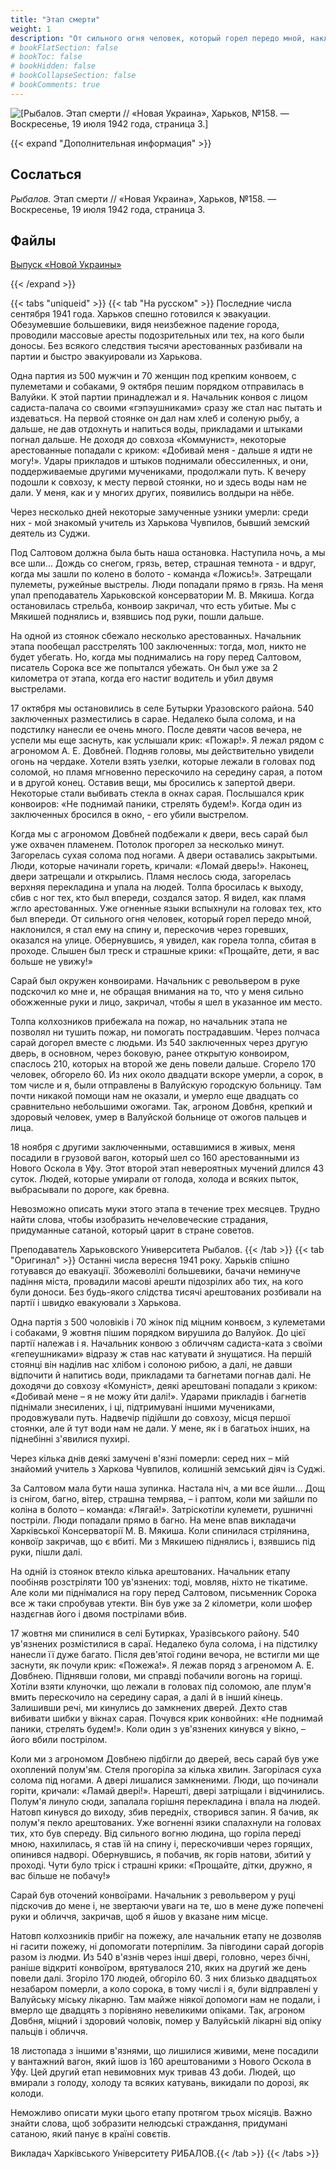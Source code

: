 ```yaml
---
title: "Этап смерти"
weight: 1
description: "От сильного огня человек, который горел передо мной, наклонился, я стал ему на спину и, перескочив через горевших, оказался на улице. Обернувшись, я увидел, как горела толпа, сбитая в проходе. Слышен был треск и страшные крики: «Прощайте, дети, я вас больше не увижу!» Сарай был окружен конвоирами. Начальник с револьвером в руке подскочил ко мне и, не обращая внимания на то, что у меня сильно обожженные руки и лицо, закричал, чтобы я шел в указанное им место."
# bookFlatSection: false
# bookToc: false
# bookHidden: false
# bookCollapseSection: false
# bookComments: true
---
```


![[*Рыбалов.* Этап смерти // «Новая Украина», Харьков, №158. — Воскресенье, 19 июля 1942 года, страница 3.]](/static/img/butyrki/etap.jpg)

{{< expand "Дополнительная информация" >}}
## Сослаться

*Рыбалов.* Этап смерти // «Новая Украина», Харьков, №158. — Воскресенье, 19 июля 1942 года, страница 3.

## Файлы
[Выпуск «Новой Украины»](https://www.dropbox.com/sh/tg79m67hm8jpw3c/AABclt9WvnWBV4YfBzJMJO29a?dl=0)

{{< /expand >}}

{{< tabs "uniqueid" >}}
{{< tab "На русском" >}} Последние числа сентября 1941 года. Харьков спешно готовился к эвакуации. Обезумевшие большевики, видя неизбежное падение города, проводили массовые аресты подозрительных или тех, на кого были доносы. Без всякого следствия тысячи арестованных разбивали на партии и быстро эвакуировали из Харькова.

Одна партия из 500 мужчин и 70 женщин под крепким конвоем, с пулеметами и собаками, 9 октября пешим порядком отправилась в Валуйки. К этой партии принадлежал и я. Начальник конвоя с лицом садиста-палача со своими «гэпэушниками» сразу же стал нас пытать и издеваться. На первой стоянке он дал нам хлеб и соленую рыбу, а дальше, не дав отдохнуть и напиться воды, прикладами и штыками погнал дальше. Не доходя до совхоза «Коммунист», некоторые арестованные попадали с криком: «Добивай меня - дальше я идти не могу!». Удары прикладов и штыков поднимали обессиленных, и они, поддерживаемые другими мучениками, продолжали путь. К вечеру подошли к совхозу, к месту первой стоянки, но и здесь воды нам не дали. У меня, как и у многих других, появились волдыри на нёбе.

Через несколько дней некоторые замученные узники умерли: среди них - мой знакомый учитель из Харькова Чувпилов, бывший земский деятель из Суджи.

Под Салтовом должна была быть наша остановка. Наступила ночь, а мы все шли... Дождь со снегом, грязь, ветер, страшная темнота - и вдруг, когда мы зашли по колено в болото - команда «Ложись!». Затрещали пулеметы, ружейные выстрелы. Люди попадали прямо в грязь. На меня упал преподаватель Харьковской консерватории М. В. Мякиша. Когда остановилась стрельба, конвоир закричал, что есть убитые. Мы с Мякишей поднялись и, взявшись под руки, пошли дальше.

На одной из стоянок сбежало несколько арестованных. Начальник этапа пообещал расстрелять 100 заключенных: тогда, мол, никто не будет убегать. Но, когда мы поднимались на гору перед Салтовом, писатель Сорока все же попытался убежать. Он был уже за 2 километра от этапа, когда его настиг водитель и убил двумя выстрелами.

17 октября мы остановились в селе Бутырки Уразовского района. 540 заключенных разместились в сарае. Недалеко была солома, и на подстилку нанесли ее очень много. После девяти часов вечера, не успели мы еще заснуть, как услышали крик: «Пожар!». Я лежал рядом с агрономом А. Е. Довбней. Подняв головы, мы действительно увидели огонь на чердаке. Хотели взять узелки, которые лежали в головах под соломой, но пламя мгновенно перескочило на середину сарая, а потом и в другой конец. Оставив вещи, мы бросились к запертой двери. Некоторые стали выбивать стекла в окнах сарая. Послышался крик конвоиров: «Не поднимай паники, стрелять будем!». Когда один из заключенных бросился в окно, - его убили выстрелом.

Когда мы с агрономом Довбней подбежали к двери, весь сарай был уже охвачен пламенем. Потолок прогорел за несколько минут. Загорелась сухая солома под ногами. А двери оставались закрытыми. Люди, которые начинали гореть, кричали: «Ломай дверь!». Наконец, двери затрещали и открылись. Пламя неслось сюда, загорелась верхняя перекладина и упала на людей. Толпа бросилась к выходу, сбив с ног тех, кто был впереди, создался затор. Я видел, как пламя жгло арестованных. Уже огненные языки вспыхнули на головах тех, кто был впереди. От сильного огня человек, который горел передо мной, наклонился, я стал ему на спину и, перескочив через горевших, оказался на улице. Обернувшись, я увидел, как горела толпа, сбитая в проходе. Слышен был треск и страшные крики: «Прощайте, дети, я вас больше не увижу!»

Сарай был окружен конвоирами. Начальник с револьвером в руке подскочил ко мне и, не обращая внимания на то, что у меня сильно обожженные руки и лицо, закричал, чтобы я шел в указанное им место.

Толпа колхозников прибежала на пожар, но начальник этапа не позволял ни тушить пожар, ни помогать пострадавшим. Через полчаса сарай догорел вместе с людьми. Из 540 заключенных через другую дверь, в основном, через боковую, ранее открытую конвоиром, спаслось 210, которых на второй же день повели дальше. Сгорело 170 человек, обгорело 60. Из них около двадцати вскоре умерли, а сорок, в том числе и я, были отправлены в Валуйскую городскую больницу. Там почти никакой помощи нам не оказали, и умерло еще двадцать со сравнительно небольшими ожогами. Так, агроном Довбня, крепкий и здоровый человек, умер в Валуйской больнице от ожогов пальцев и лица.

18 ноября с другими заключенными, оставшимися в живых, меня посадили в грузовой вагон, который шел со 160 арестованными из Нового Оскола в Уфу. Этот второй этап невероятных мучений длился 43 суток. Людей, которые умирали от голода, холода и всяких пыток, выбрасывали по дороге, как бревна.

Невозможно описать муки этого этапа в течение трех месяцев. Трудно найти слова, чтобы изобразить нечеловеческие страдания, придуманные сатаной, который царит в стране советов.

Преподаватель Харьковского Университета Рыбалов. {{< /tab >}}
{{< tab "Оригинал" >}} Останні числа вересня 1941 року. Харьків спішно готувався до евакуації. Збожеволілі большевики, бачачи неминуче падіння міста, провадили масові арешти підозрілих або тих, на кого були доноси. Без будь-якого слідства тисячі арештованих розбивали на партії і швидко евакуювали з Харькова.

Одна партія з 500 чоловіків і 70 жінок під міцним конвоєм, з кулеметами і собаками, 9 жовтня пішим порядком вирушила до Валуйок. До цієї партії належав і я. Начальник конвою з обличчям садиста-ката з своїми «гепеушниками» відразу ж став нас катувати й знущатися. На першій стоянці він наділив нас хлібом і солоною рибою, а далі, не давши відпочити й напитись води, прикладами та багнетами погнав далі. Не доходячи до совхозу «Комуніст», деякі арештовані попадали з криком: «Добивай мене – я не можу йти далі!». Ударами прикладів і багнетів піднімали знесилених, і ці, підтримувані іншими мучениками, продовжували путь. Надвечір підійшли до совхозу, місця першої стоянки, але й тут води нам не дали. У мене, як і в багатьох інших, на піднебінні з'явилися пухирі.

Через кілька днів деякі замучені в'язні померли: серед них – мій знайомий учитель з Харкова Чувпилов, колишній земський діяч із Суджі.

За Салтовом мала бути наша зупинка. Настала ніч, а ми все йшли… Дощ із снігом, багно, вітер, страшна темрява, – і раптом, коли ми зайшли по коліна в болото – команда: «Лягай!». Затріскотіли кулемети, рушничні постріли. Люди попадали прямо в багно. На мене впав викладачи Харківської Консерваторії М. В. Мякиша. Коли спинилася стрілянина, конвоїр закричав, що є вбиті. Ми з Мякишею піднялись і, взявшись під руки, пішли далі.

На одній із стоянок втекло кілька арештованих. Начальник етапу пообіняв розстріляти 100 ув'язнених: тоді, мовляв, ніхто не тікатиме. Але коли ми піднімалися на гору перед Салтовом, письменник Сорока все ж таки спробував утекти. Він був уже за 2 кілометри, коли шофер наздєгнав його і двомя пострілами вбив.

17 жовтня ми спинилися в селі Бутирках, Уразівського району. 540 ув'язнених розмістилися в сараї. Недалеко була солома, і на підстилку нанесли її дуже багато. Після дев'ятої години вечора, не встигли ми ще заснути, як почули крик: «Пожежа!». Я лежав поряд з агреномом А. Е. Довбнею. Піднявши голови, ми справді побачили вогонь на горищі. Хотіли взяти клуночки, що лежали в головах під соломою, але плум'я вмить перескочило на середину сарая, а далі й в інший кінець. Залишивши речі, ми кинулись до замкнених дверей. Дехто став вибивати шибки у вікнах сарая. Почувся крик конвойних: «Не поднимай паники, стрелять будем!». Коли один з ув'язнених кинувся у вікно, – його вбили пострілом.

Коли ми з агрономом Довбнею підбігли до дверей, весь сарай був уже охоплений полум'ям. Стеля прогоріла за кілька хвилин. Загорілася суха солома під ногами. А двері лишалися замкненими. Люди, що починали горіти, кричали: «Ламай двері!». Нарешті, двері затріщали і відчинились. Полум'я линуло сюди, запалала горішня перекладина і впала на людей. Натовп кинувся до виходу, збив передніх, створився запин. Я бачив, як полум'я пекло арештованих. Уже вогненні язики спалахнули на головах тих, хто був спереду. Від сильного вогню людина, що горіла переді мною, нахилилась, я став їй на спину і, перескочивши через горящих, опинився надворі. Обернувшись, я побачив, як горів натови, збитий у проході. Чути було тріск і страшні крики: «Прощайте, дітки, дружно, я вас більше не побачу!»

Сарай був оточений конвоїрами. Начальник з револьвером у руці підскочив до мене і, не звертаючи уваги на те, шо в мене дуже попечені руки и обличчя, закричав, щоб я йшов у вказане ним місце.

Натовп колхозників прибіг на пожежу, але начальник етапу не дозволяв ні гасити пожежу, ні допомогати потерпілим. За півгодини сарай догорів разом із людми. Из 540 в'язнів через інші двері, головно, через бічні, раніше відкриті конвоїром, врятувалося 210, яких на другий же день повели далі. Згоріло 170 людей, обгоріло 60. З них близько двадцятьох незабаром померли, а коло сорока, в тому числі і я, були відправлені у Валуйську міську лікарню. Там майже ніякої допомоги нам не подали, і вмерло ще двадцять з порівняно невеликими опіками. Так, агроном Довбня, міцний і здоровий чоловік, помер у Валуйській лікарні від опіку пальців і обличчя.

18 листопада з іншими в'язнями, що лишилися живими, мене посадили у вантажний вагон, який ішов із 160 арештованими з Нового Оскола в Уфу. Цей другий етап невимовних мук тривав 43 доби. Людей, що вмирали з голоду, холоду та всяких катувань, викидали по дорозі, як колоди.

Неможливо описати муки цього етапу протягом трьох місяців. Важно знайти слова, щоб зобразити нелюдські страждання, придумані сатаною, який панує в країні совєтів.

Викладач Харківського Університету РИБАЛОВ.{{< /tab >}}
{{< /tabs >}}
